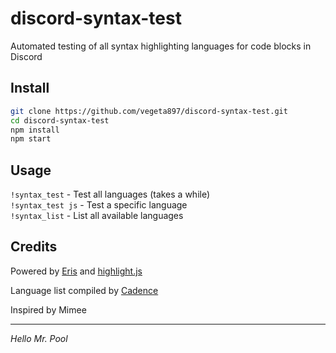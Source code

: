 # discord-syntax-test
Automated testing of all syntax highlighting languages for code blocks in Discord

## Install

```bash
git clone https://github.com/vegeta897/discord-syntax-test.git
cd discord-syntax-test
npm install
npm start
```

## Usage

`!syntax_test` - Test all languages (takes a while)  
`!syntax_test js` - Test a specific language  
`!syntax_list` - List all available languages

## Credits

Powered by [Eris](https://abal.moe/Eris/) and [highlight.js](https://highlightjs.org)

Language list compiled by [Cadence](https://cadence.moe/pastes/143)

Inspired by Mimee

---

*Hello Mr. Pool*
